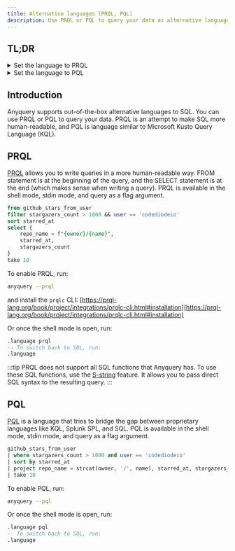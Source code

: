 ```yaml
---
title: Alternative languages (PRQL, PQL)
description: Use PRQL or PQL to query your data as alternative languages to SQL
---
```


## TL;DR

<details>
<summary>Set the language to PRQL</summary>

```bash
anyquery --prql
```

</details>
<details>
<summary>Set the language to PQL</summary>

```bash
anyquery --pql
```

</details>

## Introduction

Anyquery supports out-of-the-box alternative languages to SQL. You can use PRQL or PQL to query your data. PRQL is an attempt to make SQL more human-readable, and PQL is language similar to Microsoft Kusto Query Language (KQL).

## PRQL

[PRQL](https://prql-lang.org) allows you to write queries in a more human-readable way. FROM statement is at the beginning of the query, and the SELECT statement is at the end (which makes sense when writing a query). PRQL is available in the shell mode, stdin mode, and query as a flag argument.

```sql title="Getting the oldest stars of Jeff Delaney (from Fireship.io) that have more than 1000 stars"
from github_stars_from_user
filter stargazers_count > 1000 && user == 'codediodeio'
sort starred_at
select {
    repo_name = f"{owner}/{name}",
    starred_at,
    stargazers_count
}
take 10
```

To enable PRQL, run:

```bash
anyquery --prql
```

and install the `prqlc` CLI: [https://prql-lang.org/book/project/integrations/prqlc-cli.html#installation](https://prql-lang.org/book/project/integrations/prqlc-cli.html#installation)

Or once the shell mode is open, run:

```sql
.language prql
-- To switch back to SQL, run:
.language
```

:::tip
PRQL does not support all SQL functions that Anyquery has. To use these SQL functions, use the [S-string](https://prql-lang.org/book/reference/syntax/s-strings.html) feature. It allows you to pass direct SQL syntax to the resulting query.
:::

## PQL

[PQL](https://pql.dev) is a language that tries to bridge the gap between proprietary languages like KQL, Splunk SPL, and SQL. PQL is available in the shell mode, stdin mode, and query as a flag argument.

```sql title="Getting the oldest stars of Jeff Delaney (from Fireship.io) that have more than 1000 stars"
github_stars_from_user
| where stargazers_count > 1000 and user == 'codediodeio'
| sort by starred_at
| project repo_name = strcat(owner, '/', name), starred_at, stargazers_count
| take 10
```

To enable PQL, run:

```bash
anyquery --pql
```

Or once the shell mode is open, run:

```sql
.language pql
-- To switch back to SQL, run:
.language
```

